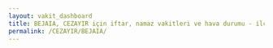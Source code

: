```yaml
---
layout: vakit_dashboard
title: BEJAIA, CEZAYIR için iftar, namaz vakitleri ve hava durumu - ilçe/eyalet seç
permalink: /CEZAYIR/BEJAIA/
---
```


<script type="text/javascript">
  var GLOBAL_COUNTRY = 'CEZAYIR';
  var GLOBAL_CITY = 'BEJAIA';
  var GLOBAL_STATE = '';
  var lat = 72;
  var lon = 21;
</script>
